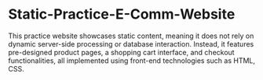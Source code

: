# Static-Practice-E-Comm-Website
This practice website showcases static content, meaning it does not rely on dynamic server-side processing or database interaction. Instead, it features pre-designed product pages, a shopping cart interface, and checkout functionalities, all implemented using front-end technologies such as HTML, CSS.
